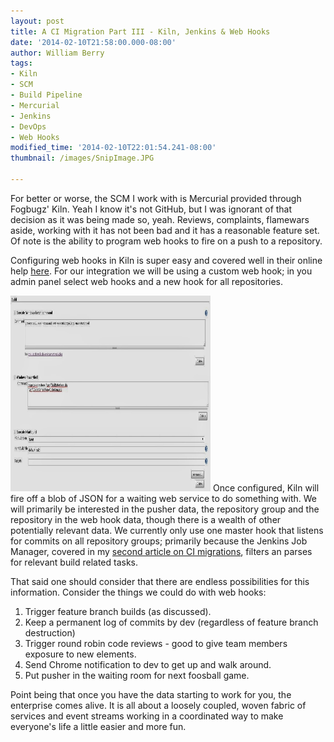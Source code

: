 ```yaml
---
layout: post
title: A CI Migration Part III - Kiln, Jenkins & Web Hooks
date: '2014-02-10T21:58:00.000-08:00'
author: William Berry
tags:
- Kiln
- SCM
- Build Pipeline
- Mercurial
- Jenkins
- DevOps
- Web Hooks
modified_time: '2014-02-10T22:01:54.241-08:00'
thumbnail: /images/SnipImage.JPG

---
```


For better or worse, the SCM I work with is Mercurial provided through 
Fogbugz' Kiln.  Yeah I know it's not GitHub, but I was ignorant of that 
decision as it was being made so, yeah.  Reviews, complaints, flamewars aside, 
working with it has not been bad and it has a reasonable feature set.  Of note 
is the ability to program web hooks to fire on a push to a repository. 

Configuring web hooks in Kiln is super easy and covered well in their online 
help 
[here](http://help.fogcreek.com/8111/web-hooks-integrating-kiln-with-other-services). 
 For our integration we will be using a custom web hook; in you admin panel 
select web hooks and a new hook for all repositories. 

[<img border="0" src="/images/SnipImage.JPG" height="313" width="320" />](/images/SnipImage.JPG)
Once configured, Kiln will fire off a blob of JSON for a waiting web service 
to do something with.  We will primarily be interested in the pusher data, the 
repository group and the repository in the web hook data, though there is a 
wealth of other potentially relevant data.  We currently only use one master 
hook that listens for commits on all repository groups; primarily because the 
Jenkins Job Manager, covered in my [second article on CI migrations](http://www.lucidmotions.net/2013/12/a-ci-migration-part-ii-convention-over.html), 
filters an parses for relevant build related tasks. 

That said one should consider that there are endless possibilities for this 
information.  Consider the things we could do with web hooks: 

1. Trigger feature branch builds (as discussed). 
1. Keep a permanent log of commits by dev (regardless of feature branch 
destruction) 
1. Trigger round robin code reviews - good to give team members exposure to 
new elements. 
1. Send Chrome notification to dev to get up and walk around. 
1. Put pusher in the waiting room for next foosball game. 

Point being that once you have the data starting to work for you, the 
enterprise comes alive.  It is all about a loosely coupled, woven fabric of 
services and event streams working in a coordinated way to make everyone's 
life a little easier and more fun. 